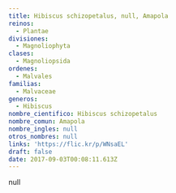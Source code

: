 ```yaml
---
title: Hibiscus schizopetalus, null, Amapola
reinos:
  - Plantae
divisiones:
  - Magnoliophyta
clases:
  - Magnoliopsida
ordenes:
  - Malvales
familias:
  - Malvaceae
generos:
  - Hibiscus
nombre_cientifico: Hibiscus schizopetalus
nombre_comun: Amapola
nombre_ingles: null
otros_nombres: null
links: 'https://flic.kr/p/WNsaEL'
draft: false
date: 2017-09-03T00:08:11.613Z
---
```

null

